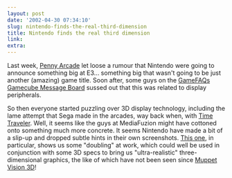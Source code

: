 ```yaml
---
layout: post
date: '2002-04-30 07:34:10'
slug: nintendo-finds-the-real-third-dimension
title: Nintendo finds the real third dimension
link: 
extra: 
---
```


Last week, [Penny Arcade](http://www.penny-arcade.com/) let loose a rumour that Nintendo were going to announce something big at E3... something big that wasn't going to be just another (amazing) game title. Soon after, some guys on the [GameFAQs Gamecube Message Board](http://cgi.gamefaqs.com/boards/gentopic.asp?board=965) sussed out that this was related to display peripherals.

So then everyone started puzzling over 3D display technology, including the lame attempt that Sega made in the arcades, way back when, with [Time Traveler](http://www.klov.com/T/Time_Traveler.html). Well, it seems like the guys at MediaFuzion might have cottoned onto something much more concrete. It seems Nintendo have made a bit of a slip-up and dropped subtle hints in their own screenshots. [This one](http://mediafuzion.com/nuke/article.php?sid=113), in particular, shows us some "doubling" at work, which could well be used in conjunction with some 3D specs to bring us "ultra-realistic" three-dimensional graphics, the like of which have not been seen since [Muppet Vision 3D](http://www.wdwig.com/m_muppets.htm)! 